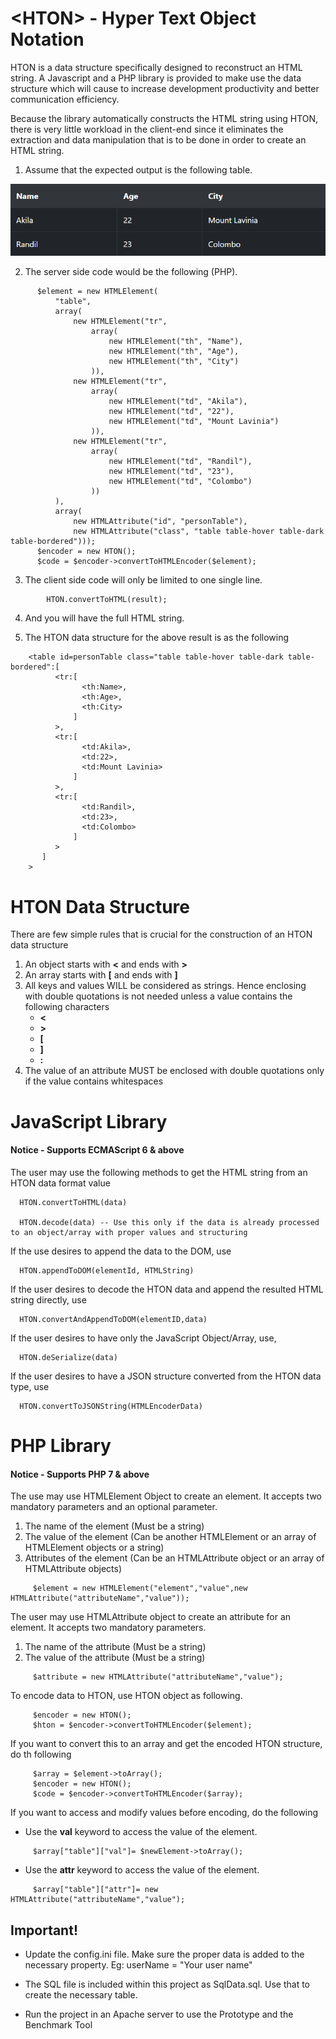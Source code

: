 # &lt;HTON&gt; - Hyper Text Object Notation

HTON is a data structure specifically designed to reconstruct an HTML string. A Javascript and a PHP library is provided to make use the data structure which will cause to increase development productivity and better communication efficiency.

Because the library automatically constructs the HTML string using HTON, there is very little workload in the client-end since it eliminates the extraction and data manipulation that is to be done in order to create an HTML string.

1. Assume that the expected output is the following table.

  ![picture](Prototype/Resources/ExpectedResult.PNG)

2. The server side code would be the following (PHP).
```
      $element = new HTMLElement(
          "table",
          array(
              new HTMLElement("tr",
                  array(
                      new HTMLElement("th", "Name"),
                      new HTMLElement("th", "Age"),
                      new HTMLElement("th", "City")
                  )),
              new HTMLElement("tr",
                  array(
                      new HTMLElement("td", "Akila"),
                      new HTMLElement("td", "22"),
                      new HTMLElement("td", "Mount Lavinia")
                  )),
              new HTMLElement("tr",
                  array(
                      new HTMLElement("td", "Randil"),
                      new HTMLElement("td", "23"),
                      new HTMLElement("td", "Colombo")
                  ))
          ),
          array(
              new HTMLAttribute("id", "personTable"),
              new HTMLAttribute("class", "table table-hover table-dark table-bordered")));
      $encoder = new HTON();
      $code = $encoder->convertToHTMLEncoder($element);
```

3. The client side code will only be limited to one single line.

```
	    HTON.convertToHTML(result);
```

4. And you will have the full HTML string.

5. The HTON data structure for the above result is as the following

```
    <table id=personTable class="table table-hover table-dark table-bordered":[
          <tr:[
                <th:Name>,
                <th:Age>,
                <th:City>
              ]
          >,
          <tr:[
                <td:Akila>,
                <td:22>,
                <td:Mount Lavinia>
              ]
          >,
          <tr:[
                <td:Randil>,
                <td:23>,
                <td:Colombo>
              ]
          >
       ]
    >
```

# HTON Data Structure 

There are few simple rules that is crucial for the construction of an HTON data structure

1. An object starts with **<** and ends with **>**
2. An array starts with **[** and ends with **]**
3. All keys and values WILL be considered as strings. Hence enclosing with double quotations is not needed unless a value contains the following characters
    * **<**
    * **>**
    * **[**
    * **]**
    * **:**
 4. The value of an attribute MUST be enclosed with double quotations only if the value contains whitespaces

# JavaScript Library
#### Notice - Supports ECMAScript 6 & above
 The user may use the following methods to get the HTML string from an HTON data format value
 
      HTON.convertToHTML(data)
 
      HTON.decode(data) -- Use this only if the data is already processed to an object/array with proper values and structuring
 
  If the use desires to append the data to the DOM, use
 
      HTON.appendToDOM(elementId, HTMLString)
 
  If the user desires to decode the HTON data and append the resulted HTML string directly, use
 
      HTON.convertAndAppendToDOM(elementID,data)
 
  If the user desires to have only the JavaScript Object/Array, use,
 
      HTON.deSerialize(data)
 
  If the user desires to have a JSON structure converted from the HTON data type, use
 
      HTON.convertToJSONString(HTMLEncoderData)
 
 # PHP Library
 #### Notice - Supports PHP 7 & above
 The use may use HTMLElement Object to create an element. It accepts two mandatory parameters and an optional parameter.
 
 1. The name of the element (Must be a string)
 2. The value of the element (Can be another HTMLElement or an array of HTMLElement objects or a string)
 3. Attributes of the element (Can be an HTMLAttribute object or an array of HTMLAttribute objects)
 
 ```
      $element = new HTMLElement("element","value",new HTMLAttribute("attributeName","value"));
 ```
 The user may use HTMLAttribute object to create an attribute for an element. It accepts two mandatory parameters.
 1. The name of the attribute (Must be a string)
 2. The value of the attribute (Must be a string)
 

 ```
      $attribute = new HTMLAttribute("attributeName","value");
 ```
 
 To encode data to HTON, use HTON object as following.
 
 ```
      $encoder = new HTON();
      $hton = $encoder->convertToHTMLEncoder($element);
 ```
 If you want to convert this to an array and get the encoded HTON structure, do th following
 
 ```
      $array = $element->toArray();
      $encoder = new HTON();
      $code = $encoder->convertToHTMLEncoder($array);
 ```
 If you want to access and modify values before encoding, do the following
 
 * Use the **val** keyword to access the value of the element.
 
 ```
      $array["table"]["val"]= $newElement->toArray();
 ```
 * Use the **attr** keyword to access the value of the element.
 ```
      $array["table"]["attr"]= new HTMLAttribute("attributeName","value");
 ```
 
## Important!

* Update the config.ini file. Make sure the proper data is added to the necessary property. 
  Eg: userName = "Your user name"

 * The SQL file is included within this project as SqlData.sql. Use that to create the necessary table. 
 * Run the project in an Apache server to use the Prototype and the Benchmark Tool
